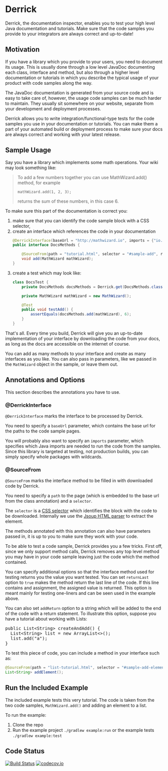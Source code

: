 # Derrick

Derrick, the documentation inspector, enables you to test your high level Java documentation and tutorials. Make sure that the code samples you provide to your integrators are always correct and up-to-date!

## Motivation
If you have a library which you provide to your users, you need to document its usage. This is usually done through a low level JavaDoc documenting each class, interface and method, but also through a higher level documentation or tutorials in which you describe the typical usage of your product with code samples along the way.

The JavaDoc documentation is generated from your source code and is easy to take care of, however, the usage code samples can be much harder to maintain. They usually sit somewhere on your website, separate from your development and deployment processes.

Derrick allows you to write integration/functional-type tests for the code samples you use in your documentation or tutorials. You can make them a part of your automated build or deployment process to make sure your docs are always correct and working with your latest release.

## Sample Usage
Say you have a library which implements some math operations. Your wiki may look something like:

>To add a few numbers together you can use MathWizard.add() method, for example
>
> <code id="sample-math-wizard-add">mathWizard.add(1, 2, 3);</code>
>
>returns the sum of these numbers, in this case 6.

To make sure this part of the documentation is correct you:

1. make sure that you can identify the code sample block with a CSS selector,
2. create an interface which references the code in your documentation
    ```java
    @DerrickInterface(baseUrl = "http://mathwizard.io", imports = {"io.mathwizard.*"})
    public interface DocsMethods {

        @SourceFrom(path = "tutorial.html", selector = "#sample-add", returnLast = true)
        void add(MathWizard mathWizard);
    }
    ```
3. create a test which may look like:
    ```java
    class DocsTest {
        private DocsMethods docsMethods = Derrick.get(DocsMethods.class);

        private MathWizard mathWizard = new MathWizard();

        @Test
        public void testAdd() {
            assertEquals(docsMethods.add(mathWizard), 6);
        }
    }
    ```

That's all. Every time you build, Derrick will give you an up-to-date implementation of your interface by downloading the code from your docs, as long as the docs are accessible on the internet of course.

You can add as many methods to your interface and create as many interfaces as you like. You can also pass in parameters, like we passed in the `MathWizard` object in the sample, or leave them out.

## Annotations and Options
This section describes the annotations you have to use.

### @DerrickInterface
`@DerrickInterface` marks the interface to be processed by Derrick.

You need to specify a `baseUrl` parameter, which contains the base url for the paths to the code sample pages.

You will probably also want to specify an `imports` parameter, which specifies which Java imports are needed to run the code from the samples. Since this library is targeted at testing, not production builds, you can simply specify whole packages with wildcards.

### @SourceFrom
`@SourceFrom` marks the interface method to be filled in with downloaded code by Derrick.

You need to specify a `path` to the page (which is embedded to the base url from the class annotation) and a `selector`.

The `selector` is a [CSS selector](http://www.w3schools.com/cssref/css_selectors.asp) which identifies the block with the code to be downloaded. Internally we use the [Jsoup HTML parser](http://jsoup.org/) to extract the element.

The methods annotated with this annotation can also have parameters passed in, it is up to you to make sure they work with your code.

To be able to test a code sample, Derrick provides you a few tricks. First off, since we only support method calls, Derrick removes any top level method you may have in your code sample leaving just the code which the method contained.

You can specify additional options so that the interface method used for testing returns you the value you want tested.  You can set `returnLast` option to `true` makes the method return the last line of the code. If this line contains and assignment, the assigned value is returned. This option is meant mainly for testing one-liners and can be seen used in the example above.

You can also set `addReturn` option to a string which will be added to the end of the code with a return statement. To illustrate this option, suppose you have a tutorial about working with Lists:
<pre id="sample-list-add-element">
public List&lt;String&gt; createAndAdd() {
  List&lt;String&gt; list = new ArrayList&lt;&gt;();
  list.add(&quot;a&quot;);
}
</pre>
To test this piece of code, you can include a method in your interface such as:
```java
@SourceFrom(path = "list-tutorial.html", selector = "#sample-add-element", addReturn = "list")
List<String> addElement();
```

## Run the Included Example

The included example tests this very tutorial. The code is taken from the two code samples, `MathWizard.add()` and adding an element to a list.

To run the example:

1. Clone the repo
2. Run the example project `./gradlew example:run` or the example tests `./gradlew example:test`

## Code Status

[![Build Status](https://travis-ci.org/jakriz/derrick.svg?branch=master)](https://travis-ci.org/jakriz/derrick)
[![codecov.io](https://codecov.io/github/jakriz/derrick/coverage.svg?branch=master)](https://codecov.io/github/jakriz/derrick?branch=master)
